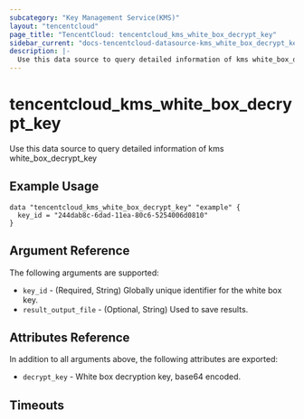 ```yaml
---
subcategory: "Key Management Service(KMS)"
layout: "tencentcloud"
page_title: "TencentCloud: tencentcloud_kms_white_box_decrypt_key"
sidebar_current: "docs-tencentcloud-datasource-kms_white_box_decrypt_key"
description: |-
  Use this data source to query detailed information of kms white_box_decrypt_key
---
```


# tencentcloud_kms_white_box_decrypt_key

Use this data source to query detailed information of kms white_box_decrypt_key

## Example Usage

```hcl
data "tencentcloud_kms_white_box_decrypt_key" "example" {
  key_id = "244dab8c-6dad-11ea-80c6-5254006d0810"
}
```

## Argument Reference

The following arguments are supported:

* `key_id` - (Required, String) Globally unique identifier for the white box key.
* `result_output_file` - (Optional, String) Used to save results.

## Attributes Reference

In addition to all arguments above, the following attributes are exported:

* `decrypt_key` - White box decryption key, base64 encoded.


## Timeouts

<no value>


